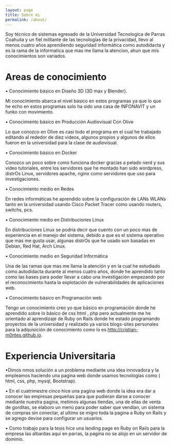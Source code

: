 ```yaml
---
layout: page
title: Sobre mi 
permalink: /about/
---
```


Soy técnico de sistemas egresado de la Universidad Tecnologica de Parras Coahuila y un fiel militante de las tecnologías de la privacidad,  llevo al menos cuatro años aprendiendo seguridad informática como autodidacta y es la rama de la informatica que mas me llama la atencion, ahun que mis conocimientos son variados. 


# Areas de conocimiento

• Conocimiento básico en Diseño 3D (3D max y Blender).

Mi conocimiento abarca el nivel básico en estos programas ya que lo que he echo en estos programas solo ha sido una casa de INFONAVIT y un funko con movimiento. 

• Conocimiento básico en Producción Audiovisual Con Olive

Lo que conozco en Olive es casi todo el programa en el cual he trabajado editando al rededor de diez videos, algunos propios y algunos de ellos fueron en la universidad para la clase de audiovisual. 

• Conocimiento básico en Docker

Conozco un poco sobre como funciona docker gracias a pelado nerd y sus video tutoriales, entre los servidores que he montado han sido wordpress, distrOs Linux, servidores apache, nginx como servidores que uso para investigaciones. 

• Conocimiento medio en Redes

En redes informáticas he aprendido sobre la configuración de LANs WLANs tanto en la universidad usando Cisco Packet Tracer como usando routers, switchs, pcs.

• Conocimiento medio en Distribuciones Linux

En distribuciones Linux se podría decir que cuento con un poco mas de experiencia en el manejo del sistema, debido a que es el sistema operativo que mas me gusta usar, algunas  distrOs que he usado son basadas en Debian, Red Hat, Arch Linux. 

• Conocimiento medio en Seguridad Informática

Una de las ramas que mas me llama la atención y en la cual he estudiado como autodidacta durante al menos cuatro años, donde he aprendido tanto como las bases para poder llevar a cabo una investigación empezando por el reconocimiento hasta la explotación de vulnerabilidades de aplicaciones web. 

• Conocimiento básico en Programación web

Tengo un conocimiento creo yo que básico en programación donde he aprendido sobre lo básico de css html , php pero actualmente me he orientado al aprendizaje de Ruby on Rails donde he estado programando proyectos de la universidad y realizado ya varios blogs-sites personales para la adquisición de conocimiento como lo es http://cristian-m0ntes.github.io. 



# Experiencia Universitaria 


 •Dimos nmos solución a un problema mediante una idea innovadora y la empleamos haciendo una pagina web donde usamos tecnologías como ( html, css, php, mysql, Bootstrap).
 
• En el cuatrimestre cinco hice una pagina web donde la idea era dar a conocer las empresas pequeñas para que pudieran darse a conocer mediante nuestra pagina, metimos algunas tiendas, una de ellas de venta de gorditas, se elaboro  un menú para poder saber que vendían, un  sistema de compras sin conectar, al ultimo se migro toda la pagina a Ruby on Rails y se agrego devise para configurar un usuarios. 

• Como trabajo para la tesis hice una landing page en Ruby on Rails para la empresa las albardas aquí en parras, la pagina no se alojo en un servidor de dominio. 
 
